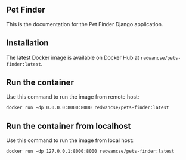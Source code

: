 ## Pet Finder
This is the documentation for the Pet Finder Django application. 

## Installation
The latest Docker image is available on Docker Hub at `redwancse/pets-finder:latest`.

## Run the container
Use this command to run the image from remote host:
```shell
docker run -dp 0.0.0.0:8000:8000 redwancse/pets-finder:latest
```

## Run the container from localhost
Use this command to run the image from local host:
```shell
docker run -dp 127.0.0.1:8000:8000 redwancse/pets-finder:latest
```